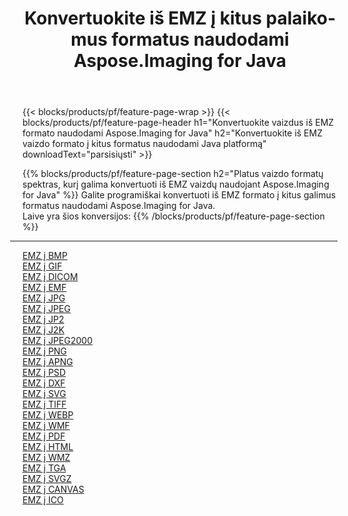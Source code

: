 ﻿---
title: Konvertuokite iš EMZ į kitus palaikomus formatus naudodami Aspose.Imaging for Java 
weight: 3920
url: /lt/java/conversion/from/emz 
lang: lt
langdirlevel: 2
locales: zh-hans,ja,it,ru,de,es,fr,nl,id,lt,pl,pt,vi,tr,ko,zh-hant,ar,hi,th,sv,cs,uk,he
description: „Aspose.Imaging“ gali lengvai konvertuoti iš EMZ į kitus formatus naudojant „Java“ platformą
---

{{< blocks/products/pf/feature-page-wrap >}}
{{< blocks/products/pf/feature-page-header h1="Konvertuokite vaizdus iš EMZ formato naudodami Aspose.Imaging for Java" h2="Konvertuokite iš EMZ vaizdo formato į kitus formatus naudodami Java platformą" downloadText="parsisiųsti" >}}


{{% blocks/products/pf/feature-page-section  h2="Platus vaizdo formatų spektras, kurį galima konvertuoti iš EMZ vaizdų naudojant Aspose.Imaging for Java" %}}
Galite programiškai konvertuoti iš EMZ formato į kitus galimus formatus naudodami
Aspose.Imaging for Java.
<br/>
Laive yra šios konversijos:
{{% /blocks/products/pf/feature-page-section %}}
<div class="container-fluid productfamilypage bg-gray">
    <div class="convertypes bg-gray agp-content section">
        <div class="container">
		<hr style="margin-left:-20px;"/>
		<div class="row other-converters">
		    <div class='col-md-2 other-converter remove-lp remove-rp'><a href="/imaging/lt/java/conversion/emz-to-bmp" >EMZ į BMP</a></div><div class='col-md-2 other-converter remove-lp remove-rp'><a href="/imaging/lt/java/conversion/emz-to-gif" >EMZ į GIF</a></div><div class='col-md-2 other-converter remove-lp remove-rp'><a href="/imaging/lt/java/conversion/emz-to-dicom" >EMZ į DICOM</a></div><div class='col-md-2 other-converter remove-lp remove-rp'><a href="/imaging/lt/java/conversion/emz-to-emf" >EMZ į EMF</a></div><div class='col-md-2 other-converter remove-lp remove-rp'><a href="/imaging/lt/java/conversion/emz-to-jpg" >EMZ į JPG</a></div><div class='col-md-2 other-converter remove-lp remove-rp'><a href="/imaging/lt/java/conversion/emz-to-jpeg" >EMZ į JPEG</a></div><div class='col-md-2 other-converter remove-lp remove-rp'><a href="/imaging/lt/java/conversion/emz-to-jp2" >EMZ į JP2</a></div><div class='col-md-2 other-converter remove-lp remove-rp'><a href="/imaging/lt/java/conversion/emz-to-j2k" >EMZ į J2K</a></div><div class='col-md-2 other-converter remove-lp remove-rp'><a href="/imaging/lt/java/conversion/emz-to-jpeg2000" >EMZ į JPEG2000</a></div><div class='col-md-2 other-converter remove-lp remove-rp'><a href="/imaging/lt/java/conversion/emz-to-png" >EMZ į PNG</a></div><div class='col-md-2 other-converter remove-lp remove-rp'><a href="/imaging/lt/java/conversion/emz-to-apng" >EMZ į APNG</a></div><div class='col-md-2 other-converter remove-lp remove-rp'><a href="/imaging/lt/java/conversion/emz-to-psd" >EMZ į PSD</a></div><div class='col-md-2 other-converter remove-lp remove-rp'><a href="/imaging/lt/java/conversion/emz-to-dxf" >EMZ į DXF</a></div><div class='col-md-2 other-converter remove-lp remove-rp'><a href="/imaging/lt/java/conversion/emz-to-svg" >EMZ į SVG</a></div><div class='col-md-2 other-converter remove-lp remove-rp'><a href="/imaging/lt/java/conversion/emz-to-tiff" >EMZ į TIFF</a></div><div class='col-md-2 other-converter remove-lp remove-rp'><a href="/imaging/lt/java/conversion/emz-to-webp" >EMZ į WEBP</a></div><div class='col-md-2 other-converter remove-lp remove-rp'><a href="/imaging/lt/java/conversion/emz-to-wmf" >EMZ į WMF</a></div><div class='col-md-2 other-converter remove-lp remove-rp'><a href="/imaging/lt/java/conversion/emz-to-pdf" >EMZ į PDF</a></div><div class='col-md-2 other-converter remove-lp remove-rp'><a href="/imaging/lt/java/conversion/emz-to-html" >EMZ į HTML</a></div><div class='col-md-2 other-converter remove-lp remove-rp'><a href="/imaging/lt/java/conversion/emz-to-wmz" >EMZ į WMZ</a></div><div class='col-md-2 other-converter remove-lp remove-rp'><a href="/imaging/lt/java/conversion/emz-to-tga" >EMZ į TGA</a></div><div class='col-md-2 other-converter remove-lp remove-rp'><a href="/imaging/lt/java/conversion/emz-to-svgz" >EMZ į SVGZ</a></div><div class='col-md-2 other-converter remove-lp remove-rp'><a href="/imaging/lt/java/conversion/emz-to-canvas" >EMZ į CANVAS</a></div><div class='col-md-2 other-converter remove-lp remove-rp'><a href="/imaging/lt/java/conversion/emz-to-ico" >EMZ į ICO</a></div>
                </div>
        </div>
    </div>
</div>
<br/>

